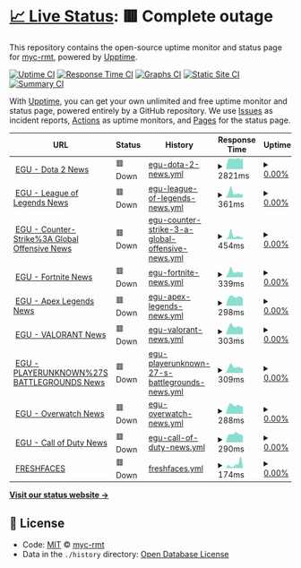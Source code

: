 # [📈 Live Status](https://myc-rmt.github.io/upptime): <!--live status--> **🟥 Complete outage**

This repository contains the open-source uptime monitor and status page for [myc-rmt](https://myc-rmt.github.io/upptime), powered by [Upptime](https://github.com/upptime/upptime).

[![Uptime CI](https://github.com/koj-co/upptime/workflows/Uptime%20CI/badge.svg)](https://github.com/koj-co/upptime/actions?query=workflow%3A%22Uptime+CI%22)
[![Response Time CI](https://github.com/koj-co/upptime/workflows/Response%20Time%20CI/badge.svg)](https://github.com/koj-co/upptime/actions?query=workflow%3A%22Response+Time+CI%22)
[![Graphs CI](https://github.com/koj-co/upptime/workflows/Graphs%20CI/badge.svg)](https://github.com/koj-co/upptime/actions?query=workflow%3A%22Graphs+CI%22)
[![Static Site CI](https://github.com/koj-co/upptime/workflows/Static%20Site%20CI/badge.svg)](https://github.com/koj-co/upptime/actions?query=workflow%3A%22Static+Site+CI%22)
[![Summary CI](https://github.com/koj-co/upptime/workflows/Summary%20CI/badge.svg)](https://github.com/koj-co/upptime/actions?query=workflow%3A%22Summary+CI%22)

With [Upptime](https://upptime.js.org), you can get your own unlimited and free uptime monitor and status page, powered entirely by a GitHub repository. We use [Issues](https://github.com/myc-rmt/upptime/issues) as incident reports, [Actions](https://github.com/myc-rmt/upptime/actions) as uptime monitors, and [Pages](https://myc-rmt.github.io/upptime) for the status page.

<!--start: status pages-->
<!-- This summary is generated by Upptime (https://github.com/upptime/upptime) -->
<!-- Do not edit this manually, your changes will be overwritten -->
<!-- prettier-ignore -->
| URL | Status | History | Response Time | Uptime |
| --- | ------ | ------- | ------------- | ------ |
| <img alt="" src="https://favicons.githubusercontent.com/my-egu.vercel.app" height="13"> [EGU - Dota 2 News](https://my-egu.vercel.app/api/news/scrapeGoogle?topic=Dota%202) | 🟥 Down | [egu-dota-2-news.yml](https://github.com/myc-rmt/upptime/commits/HEAD/history/egu-dota-2-news.yml) | <details><summary><img alt="Response time graph" src="./graphs/egu-dota-2-news/response-time-week.png" height="20"> 2821ms</summary><br><a href="https://upptime.myc.com.my/history/egu-dota-2-news"><img alt="Response time 7348" src="https://img.shields.io/endpoint?url=https%3A%2F%2Fraw.githubusercontent.com%2Fmyc-rmt%2Fupptime%2FHEAD%2Fapi%2Fegu-dota-2-news%2Fresponse-time.json"></a><br><a href="https://upptime.myc.com.my/history/egu-dota-2-news"><img alt="24-hour response time 3163" src="https://img.shields.io/endpoint?url=https%3A%2F%2Fraw.githubusercontent.com%2Fmyc-rmt%2Fupptime%2FHEAD%2Fapi%2Fegu-dota-2-news%2Fresponse-time-day.json"></a><br><a href="https://upptime.myc.com.my/history/egu-dota-2-news"><img alt="7-day response time 2821" src="https://img.shields.io/endpoint?url=https%3A%2F%2Fraw.githubusercontent.com%2Fmyc-rmt%2Fupptime%2FHEAD%2Fapi%2Fegu-dota-2-news%2Fresponse-time-week.json"></a><br><a href="https://upptime.myc.com.my/history/egu-dota-2-news"><img alt="30-day response time 7397" src="https://img.shields.io/endpoint?url=https%3A%2F%2Fraw.githubusercontent.com%2Fmyc-rmt%2Fupptime%2FHEAD%2Fapi%2Fegu-dota-2-news%2Fresponse-time-month.json"></a><br><a href="https://upptime.myc.com.my/history/egu-dota-2-news"><img alt="1-year response time 7348" src="https://img.shields.io/endpoint?url=https%3A%2F%2Fraw.githubusercontent.com%2Fmyc-rmt%2Fupptime%2FHEAD%2Fapi%2Fegu-dota-2-news%2Fresponse-time-year.json"></a></details> | <details><summary><a href="https://upptime.myc.com.my/history/egu-dota-2-news">0.00%</a></summary><a href="https://upptime.myc.com.my/history/egu-dota-2-news"><img alt="All-time uptime 80.39%" src="https://img.shields.io/endpoint?url=https%3A%2F%2Fraw.githubusercontent.com%2Fmyc-rmt%2Fupptime%2FHEAD%2Fapi%2Fegu-dota-2-news%2Fuptime.json"></a><br><a href="https://upptime.myc.com.my/history/egu-dota-2-news"><img alt="24-hour uptime 0.00%" src="https://img.shields.io/endpoint?url=https%3A%2F%2Fraw.githubusercontent.com%2Fmyc-rmt%2Fupptime%2FHEAD%2Fapi%2Fegu-dota-2-news%2Fuptime-day.json"></a><br><a href="https://upptime.myc.com.my/history/egu-dota-2-news"><img alt="7-day uptime 0.00%" src="https://img.shields.io/endpoint?url=https%3A%2F%2Fraw.githubusercontent.com%2Fmyc-rmt%2Fupptime%2FHEAD%2Fapi%2Fegu-dota-2-news%2Fuptime-week.json"></a><br><a href="https://upptime.myc.com.my/history/egu-dota-2-news"><img alt="30-day uptime 61.01%" src="https://img.shields.io/endpoint?url=https%3A%2F%2Fraw.githubusercontent.com%2Fmyc-rmt%2Fupptime%2FHEAD%2Fapi%2Fegu-dota-2-news%2Fuptime-month.json"></a><br><a href="https://upptime.myc.com.my/history/egu-dota-2-news"><img alt="1-year uptime 80.39%" src="https://img.shields.io/endpoint?url=https%3A%2F%2Fraw.githubusercontent.com%2Fmyc-rmt%2Fupptime%2FHEAD%2Fapi%2Fegu-dota-2-news%2Fuptime-year.json"></a></details>
| <img alt="" src="https://favicons.githubusercontent.com/my-egu.vercel.app" height="13"> [EGU - League of Legends News](https://my-egu.vercel.app/api/news/scrapeGoogle?topic=League%20of%20Legends) | 🟥 Down | [egu-league-of-legends-news.yml](https://github.com/myc-rmt/upptime/commits/HEAD/history/egu-league-of-legends-news.yml) | <details><summary><img alt="Response time graph" src="./graphs/egu-league-of-legends-news/response-time-week.png" height="20"> 361ms</summary><br><a href="https://upptime.myc.com.my/history/egu-league-of-legends-news"><img alt="Response time 482" src="https://img.shields.io/endpoint?url=https%3A%2F%2Fraw.githubusercontent.com%2Fmyc-rmt%2Fupptime%2FHEAD%2Fapi%2Fegu-league-of-legends-news%2Fresponse-time.json"></a><br><a href="https://upptime.myc.com.my/history/egu-league-of-legends-news"><img alt="24-hour response time 244" src="https://img.shields.io/endpoint?url=https%3A%2F%2Fraw.githubusercontent.com%2Fmyc-rmt%2Fupptime%2FHEAD%2Fapi%2Fegu-league-of-legends-news%2Fresponse-time-day.json"></a><br><a href="https://upptime.myc.com.my/history/egu-league-of-legends-news"><img alt="7-day response time 361" src="https://img.shields.io/endpoint?url=https%3A%2F%2Fraw.githubusercontent.com%2Fmyc-rmt%2Fupptime%2FHEAD%2Fapi%2Fegu-league-of-legends-news%2Fresponse-time-week.json"></a><br><a href="https://upptime.myc.com.my/history/egu-league-of-legends-news"><img alt="30-day response time 373" src="https://img.shields.io/endpoint?url=https%3A%2F%2Fraw.githubusercontent.com%2Fmyc-rmt%2Fupptime%2FHEAD%2Fapi%2Fegu-league-of-legends-news%2Fresponse-time-month.json"></a><br><a href="https://upptime.myc.com.my/history/egu-league-of-legends-news"><img alt="1-year response time 482" src="https://img.shields.io/endpoint?url=https%3A%2F%2Fraw.githubusercontent.com%2Fmyc-rmt%2Fupptime%2FHEAD%2Fapi%2Fegu-league-of-legends-news%2Fresponse-time-year.json"></a></details> | <details><summary><a href="https://upptime.myc.com.my/history/egu-league-of-legends-news">0.00%</a></summary><a href="https://upptime.myc.com.my/history/egu-league-of-legends-news"><img alt="All-time uptime 83.41%" src="https://img.shields.io/endpoint?url=https%3A%2F%2Fraw.githubusercontent.com%2Fmyc-rmt%2Fupptime%2FHEAD%2Fapi%2Fegu-league-of-legends-news%2Fuptime.json"></a><br><a href="https://upptime.myc.com.my/history/egu-league-of-legends-news"><img alt="24-hour uptime 0.00%" src="https://img.shields.io/endpoint?url=https%3A%2F%2Fraw.githubusercontent.com%2Fmyc-rmt%2Fupptime%2FHEAD%2Fapi%2Fegu-league-of-legends-news%2Fuptime-day.json"></a><br><a href="https://upptime.myc.com.my/history/egu-league-of-legends-news"><img alt="7-day uptime 0.00%" src="https://img.shields.io/endpoint?url=https%3A%2F%2Fraw.githubusercontent.com%2Fmyc-rmt%2Fupptime%2FHEAD%2Fapi%2Fegu-league-of-legends-news%2Fuptime-week.json"></a><br><a href="https://upptime.myc.com.my/history/egu-league-of-legends-news"><img alt="30-day uptime 65.39%" src="https://img.shields.io/endpoint?url=https%3A%2F%2Fraw.githubusercontent.com%2Fmyc-rmt%2Fupptime%2FHEAD%2Fapi%2Fegu-league-of-legends-news%2Fuptime-month.json"></a><br><a href="https://upptime.myc.com.my/history/egu-league-of-legends-news"><img alt="1-year uptime 83.41%" src="https://img.shields.io/endpoint?url=https%3A%2F%2Fraw.githubusercontent.com%2Fmyc-rmt%2Fupptime%2FHEAD%2Fapi%2Fegu-league-of-legends-news%2Fuptime-year.json"></a></details>
| <img alt="" src="https://favicons.githubusercontent.com/my-egu.vercel.app" height="13"> [EGU - Counter-Strike%3A Global Offensive News](https://my-egu.vercel.app/api/news/scrapeGoogle?topic=Counter-Strike%3A%20Global%20Offensive) | 🟥 Down | [egu-counter-strike-3-a-global-offensive-news.yml](https://github.com/myc-rmt/upptime/commits/HEAD/history/egu-counter-strike-3-a-global-offensive-news.yml) | <details><summary><img alt="Response time graph" src="./graphs/egu-counter-strike-3-a-global-offensive-news/response-time-week.png" height="20"> 454ms</summary><br><a href="https://upptime.myc.com.my/history/egu-counter-strike-3-a-global-offensive-news"><img alt="Response time 432" src="https://img.shields.io/endpoint?url=https%3A%2F%2Fraw.githubusercontent.com%2Fmyc-rmt%2Fupptime%2FHEAD%2Fapi%2Fegu-counter-strike-3-a-global-offensive-news%2Fresponse-time.json"></a><br><a href="https://upptime.myc.com.my/history/egu-counter-strike-3-a-global-offensive-news"><img alt="24-hour response time 240" src="https://img.shields.io/endpoint?url=https%3A%2F%2Fraw.githubusercontent.com%2Fmyc-rmt%2Fupptime%2FHEAD%2Fapi%2Fegu-counter-strike-3-a-global-offensive-news%2Fresponse-time-day.json"></a><br><a href="https://upptime.myc.com.my/history/egu-counter-strike-3-a-global-offensive-news"><img alt="7-day response time 454" src="https://img.shields.io/endpoint?url=https%3A%2F%2Fraw.githubusercontent.com%2Fmyc-rmt%2Fupptime%2FHEAD%2Fapi%2Fegu-counter-strike-3-a-global-offensive-news%2Fresponse-time-week.json"></a><br><a href="https://upptime.myc.com.my/history/egu-counter-strike-3-a-global-offensive-news"><img alt="30-day response time 351" src="https://img.shields.io/endpoint?url=https%3A%2F%2Fraw.githubusercontent.com%2Fmyc-rmt%2Fupptime%2FHEAD%2Fapi%2Fegu-counter-strike-3-a-global-offensive-news%2Fresponse-time-month.json"></a><br><a href="https://upptime.myc.com.my/history/egu-counter-strike-3-a-global-offensive-news"><img alt="1-year response time 432" src="https://img.shields.io/endpoint?url=https%3A%2F%2Fraw.githubusercontent.com%2Fmyc-rmt%2Fupptime%2FHEAD%2Fapi%2Fegu-counter-strike-3-a-global-offensive-news%2Fresponse-time-year.json"></a></details> | <details><summary><a href="https://upptime.myc.com.my/history/egu-counter-strike-3-a-global-offensive-news">0.00%</a></summary><a href="https://upptime.myc.com.my/history/egu-counter-strike-3-a-global-offensive-news"><img alt="All-time uptime 83.41%" src="https://img.shields.io/endpoint?url=https%3A%2F%2Fraw.githubusercontent.com%2Fmyc-rmt%2Fupptime%2FHEAD%2Fapi%2Fegu-counter-strike-3-a-global-offensive-news%2Fuptime.json"></a><br><a href="https://upptime.myc.com.my/history/egu-counter-strike-3-a-global-offensive-news"><img alt="24-hour uptime 0.00%" src="https://img.shields.io/endpoint?url=https%3A%2F%2Fraw.githubusercontent.com%2Fmyc-rmt%2Fupptime%2FHEAD%2Fapi%2Fegu-counter-strike-3-a-global-offensive-news%2Fuptime-day.json"></a><br><a href="https://upptime.myc.com.my/history/egu-counter-strike-3-a-global-offensive-news"><img alt="7-day uptime 0.00%" src="https://img.shields.io/endpoint?url=https%3A%2F%2Fraw.githubusercontent.com%2Fmyc-rmt%2Fupptime%2FHEAD%2Fapi%2Fegu-counter-strike-3-a-global-offensive-news%2Fuptime-week.json"></a><br><a href="https://upptime.myc.com.my/history/egu-counter-strike-3-a-global-offensive-news"><img alt="30-day uptime 65.39%" src="https://img.shields.io/endpoint?url=https%3A%2F%2Fraw.githubusercontent.com%2Fmyc-rmt%2Fupptime%2FHEAD%2Fapi%2Fegu-counter-strike-3-a-global-offensive-news%2Fuptime-month.json"></a><br><a href="https://upptime.myc.com.my/history/egu-counter-strike-3-a-global-offensive-news"><img alt="1-year uptime 83.41%" src="https://img.shields.io/endpoint?url=https%3A%2F%2Fraw.githubusercontent.com%2Fmyc-rmt%2Fupptime%2FHEAD%2Fapi%2Fegu-counter-strike-3-a-global-offensive-news%2Fuptime-year.json"></a></details>
| <img alt="" src="https://favicons.githubusercontent.com/my-egu.vercel.app" height="13"> [EGU - Fortnite News](https://my-egu.vercel.app/api/news/scrapeGoogle?topic=Fortnite) | 🟥 Down | [egu-fortnite-news.yml](https://github.com/myc-rmt/upptime/commits/HEAD/history/egu-fortnite-news.yml) | <details><summary><img alt="Response time graph" src="./graphs/egu-fortnite-news/response-time-week.png" height="20"> 339ms</summary><br><a href="https://upptime.myc.com.my/history/egu-fortnite-news"><img alt="Response time 425" src="https://img.shields.io/endpoint?url=https%3A%2F%2Fraw.githubusercontent.com%2Fmyc-rmt%2Fupptime%2FHEAD%2Fapi%2Fegu-fortnite-news%2Fresponse-time.json"></a><br><a href="https://upptime.myc.com.my/history/egu-fortnite-news"><img alt="24-hour response time 248" src="https://img.shields.io/endpoint?url=https%3A%2F%2Fraw.githubusercontent.com%2Fmyc-rmt%2Fupptime%2FHEAD%2Fapi%2Fegu-fortnite-news%2Fresponse-time-day.json"></a><br><a href="https://upptime.myc.com.my/history/egu-fortnite-news"><img alt="7-day response time 339" src="https://img.shields.io/endpoint?url=https%3A%2F%2Fraw.githubusercontent.com%2Fmyc-rmt%2Fupptime%2FHEAD%2Fapi%2Fegu-fortnite-news%2Fresponse-time-week.json"></a><br><a href="https://upptime.myc.com.my/history/egu-fortnite-news"><img alt="30-day response time 308" src="https://img.shields.io/endpoint?url=https%3A%2F%2Fraw.githubusercontent.com%2Fmyc-rmt%2Fupptime%2FHEAD%2Fapi%2Fegu-fortnite-news%2Fresponse-time-month.json"></a><br><a href="https://upptime.myc.com.my/history/egu-fortnite-news"><img alt="1-year response time 425" src="https://img.shields.io/endpoint?url=https%3A%2F%2Fraw.githubusercontent.com%2Fmyc-rmt%2Fupptime%2FHEAD%2Fapi%2Fegu-fortnite-news%2Fresponse-time-year.json"></a></details> | <details><summary><a href="https://upptime.myc.com.my/history/egu-fortnite-news">0.00%</a></summary><a href="https://upptime.myc.com.my/history/egu-fortnite-news"><img alt="All-time uptime 83.41%" src="https://img.shields.io/endpoint?url=https%3A%2F%2Fraw.githubusercontent.com%2Fmyc-rmt%2Fupptime%2FHEAD%2Fapi%2Fegu-fortnite-news%2Fuptime.json"></a><br><a href="https://upptime.myc.com.my/history/egu-fortnite-news"><img alt="24-hour uptime 0.00%" src="https://img.shields.io/endpoint?url=https%3A%2F%2Fraw.githubusercontent.com%2Fmyc-rmt%2Fupptime%2FHEAD%2Fapi%2Fegu-fortnite-news%2Fuptime-day.json"></a><br><a href="https://upptime.myc.com.my/history/egu-fortnite-news"><img alt="7-day uptime 0.00%" src="https://img.shields.io/endpoint?url=https%3A%2F%2Fraw.githubusercontent.com%2Fmyc-rmt%2Fupptime%2FHEAD%2Fapi%2Fegu-fortnite-news%2Fuptime-week.json"></a><br><a href="https://upptime.myc.com.my/history/egu-fortnite-news"><img alt="30-day uptime 65.39%" src="https://img.shields.io/endpoint?url=https%3A%2F%2Fraw.githubusercontent.com%2Fmyc-rmt%2Fupptime%2FHEAD%2Fapi%2Fegu-fortnite-news%2Fuptime-month.json"></a><br><a href="https://upptime.myc.com.my/history/egu-fortnite-news"><img alt="1-year uptime 83.41%" src="https://img.shields.io/endpoint?url=https%3A%2F%2Fraw.githubusercontent.com%2Fmyc-rmt%2Fupptime%2FHEAD%2Fapi%2Fegu-fortnite-news%2Fuptime-year.json"></a></details>
| <img alt="" src="https://favicons.githubusercontent.com/my-egu.vercel.app" height="13"> [EGU - Apex Legends News](https://my-egu.vercel.app/api/news/scrapeGoogle?topic=Apex%20Legends) | 🟥 Down | [egu-apex-legends-news.yml](https://github.com/myc-rmt/upptime/commits/HEAD/history/egu-apex-legends-news.yml) | <details><summary><img alt="Response time graph" src="./graphs/egu-apex-legends-news/response-time-week.png" height="20"> 298ms</summary><br><a href="https://upptime.myc.com.my/history/egu-apex-legends-news"><img alt="Response time 422" src="https://img.shields.io/endpoint?url=https%3A%2F%2Fraw.githubusercontent.com%2Fmyc-rmt%2Fupptime%2FHEAD%2Fapi%2Fegu-apex-legends-news%2Fresponse-time.json"></a><br><a href="https://upptime.myc.com.my/history/egu-apex-legends-news"><img alt="24-hour response time 239" src="https://img.shields.io/endpoint?url=https%3A%2F%2Fraw.githubusercontent.com%2Fmyc-rmt%2Fupptime%2FHEAD%2Fapi%2Fegu-apex-legends-news%2Fresponse-time-day.json"></a><br><a href="https://upptime.myc.com.my/history/egu-apex-legends-news"><img alt="7-day response time 298" src="https://img.shields.io/endpoint?url=https%3A%2F%2Fraw.githubusercontent.com%2Fmyc-rmt%2Fupptime%2FHEAD%2Fapi%2Fegu-apex-legends-news%2Fresponse-time-week.json"></a><br><a href="https://upptime.myc.com.my/history/egu-apex-legends-news"><img alt="30-day response time 311" src="https://img.shields.io/endpoint?url=https%3A%2F%2Fraw.githubusercontent.com%2Fmyc-rmt%2Fupptime%2FHEAD%2Fapi%2Fegu-apex-legends-news%2Fresponse-time-month.json"></a><br><a href="https://upptime.myc.com.my/history/egu-apex-legends-news"><img alt="1-year response time 422" src="https://img.shields.io/endpoint?url=https%3A%2F%2Fraw.githubusercontent.com%2Fmyc-rmt%2Fupptime%2FHEAD%2Fapi%2Fegu-apex-legends-news%2Fresponse-time-year.json"></a></details> | <details><summary><a href="https://upptime.myc.com.my/history/egu-apex-legends-news">0.00%</a></summary><a href="https://upptime.myc.com.my/history/egu-apex-legends-news"><img alt="All-time uptime 83.41%" src="https://img.shields.io/endpoint?url=https%3A%2F%2Fraw.githubusercontent.com%2Fmyc-rmt%2Fupptime%2FHEAD%2Fapi%2Fegu-apex-legends-news%2Fuptime.json"></a><br><a href="https://upptime.myc.com.my/history/egu-apex-legends-news"><img alt="24-hour uptime 0.00%" src="https://img.shields.io/endpoint?url=https%3A%2F%2Fraw.githubusercontent.com%2Fmyc-rmt%2Fupptime%2FHEAD%2Fapi%2Fegu-apex-legends-news%2Fuptime-day.json"></a><br><a href="https://upptime.myc.com.my/history/egu-apex-legends-news"><img alt="7-day uptime 0.00%" src="https://img.shields.io/endpoint?url=https%3A%2F%2Fraw.githubusercontent.com%2Fmyc-rmt%2Fupptime%2FHEAD%2Fapi%2Fegu-apex-legends-news%2Fuptime-week.json"></a><br><a href="https://upptime.myc.com.my/history/egu-apex-legends-news"><img alt="30-day uptime 65.39%" src="https://img.shields.io/endpoint?url=https%3A%2F%2Fraw.githubusercontent.com%2Fmyc-rmt%2Fupptime%2FHEAD%2Fapi%2Fegu-apex-legends-news%2Fuptime-month.json"></a><br><a href="https://upptime.myc.com.my/history/egu-apex-legends-news"><img alt="1-year uptime 83.41%" src="https://img.shields.io/endpoint?url=https%3A%2F%2Fraw.githubusercontent.com%2Fmyc-rmt%2Fupptime%2FHEAD%2Fapi%2Fegu-apex-legends-news%2Fuptime-year.json"></a></details>
| <img alt="" src="https://favicons.githubusercontent.com/my-egu.vercel.app" height="13"> [EGU - VALORANT News](https://my-egu.vercel.app/api/news/scrapeGoogle?topic=VALORANT) | 🟥 Down | [egu-valorant-news.yml](https://github.com/myc-rmt/upptime/commits/HEAD/history/egu-valorant-news.yml) | <details><summary><img alt="Response time graph" src="./graphs/egu-valorant-news/response-time-week.png" height="20"> 303ms</summary><br><a href="https://upptime.myc.com.my/history/egu-valorant-news"><img alt="Response time 325" src="https://img.shields.io/endpoint?url=https%3A%2F%2Fraw.githubusercontent.com%2Fmyc-rmt%2Fupptime%2FHEAD%2Fapi%2Fegu-valorant-news%2Fresponse-time.json"></a><br><a href="https://upptime.myc.com.my/history/egu-valorant-news"><img alt="24-hour response time 244" src="https://img.shields.io/endpoint?url=https%3A%2F%2Fraw.githubusercontent.com%2Fmyc-rmt%2Fupptime%2FHEAD%2Fapi%2Fegu-valorant-news%2Fresponse-time-day.json"></a><br><a href="https://upptime.myc.com.my/history/egu-valorant-news"><img alt="7-day response time 303" src="https://img.shields.io/endpoint?url=https%3A%2F%2Fraw.githubusercontent.com%2Fmyc-rmt%2Fupptime%2FHEAD%2Fapi%2Fegu-valorant-news%2Fresponse-time-week.json"></a><br><a href="https://upptime.myc.com.my/history/egu-valorant-news"><img alt="30-day response time 304" src="https://img.shields.io/endpoint?url=https%3A%2F%2Fraw.githubusercontent.com%2Fmyc-rmt%2Fupptime%2FHEAD%2Fapi%2Fegu-valorant-news%2Fresponse-time-month.json"></a><br><a href="https://upptime.myc.com.my/history/egu-valorant-news"><img alt="1-year response time 325" src="https://img.shields.io/endpoint?url=https%3A%2F%2Fraw.githubusercontent.com%2Fmyc-rmt%2Fupptime%2FHEAD%2Fapi%2Fegu-valorant-news%2Fresponse-time-year.json"></a></details> | <details><summary><a href="https://upptime.myc.com.my/history/egu-valorant-news">0.00%</a></summary><a href="https://upptime.myc.com.my/history/egu-valorant-news"><img alt="All-time uptime 83.38%" src="https://img.shields.io/endpoint?url=https%3A%2F%2Fraw.githubusercontent.com%2Fmyc-rmt%2Fupptime%2FHEAD%2Fapi%2Fegu-valorant-news%2Fuptime.json"></a><br><a href="https://upptime.myc.com.my/history/egu-valorant-news"><img alt="24-hour uptime 0.00%" src="https://img.shields.io/endpoint?url=https%3A%2F%2Fraw.githubusercontent.com%2Fmyc-rmt%2Fupptime%2FHEAD%2Fapi%2Fegu-valorant-news%2Fuptime-day.json"></a><br><a href="https://upptime.myc.com.my/history/egu-valorant-news"><img alt="7-day uptime 0.00%" src="https://img.shields.io/endpoint?url=https%3A%2F%2Fraw.githubusercontent.com%2Fmyc-rmt%2Fupptime%2FHEAD%2Fapi%2Fegu-valorant-news%2Fuptime-week.json"></a><br><a href="https://upptime.myc.com.my/history/egu-valorant-news"><img alt="30-day uptime 65.39%" src="https://img.shields.io/endpoint?url=https%3A%2F%2Fraw.githubusercontent.com%2Fmyc-rmt%2Fupptime%2FHEAD%2Fapi%2Fegu-valorant-news%2Fuptime-month.json"></a><br><a href="https://upptime.myc.com.my/history/egu-valorant-news"><img alt="1-year uptime 83.38%" src="https://img.shields.io/endpoint?url=https%3A%2F%2Fraw.githubusercontent.com%2Fmyc-rmt%2Fupptime%2FHEAD%2Fapi%2Fegu-valorant-news%2Fuptime-year.json"></a></details>
| <img alt="" src="https://favicons.githubusercontent.com/my-egu.vercel.app" height="13"> [EGU - PLAYERUNKNOWN%27S BATTLEGROUNDS News](https://my-egu.vercel.app/api/news/scrapeGoogle?topic=PLAYERUNKNOWN%27S%20BATTLEGROUNDS) | 🟥 Down | [egu-playerunknown-27-s-battlegrounds-news.yml](https://github.com/myc-rmt/upptime/commits/HEAD/history/egu-playerunknown-27-s-battlegrounds-news.yml) | <details><summary><img alt="Response time graph" src="./graphs/egu-playerunknown-27-s-battlegrounds-news/response-time-week.png" height="20"> 309ms</summary><br><a href="https://upptime.myc.com.my/history/egu-playerunknown-27-s-battlegrounds-news"><img alt="Response time 342" src="https://img.shields.io/endpoint?url=https%3A%2F%2Fraw.githubusercontent.com%2Fmyc-rmt%2Fupptime%2FHEAD%2Fapi%2Fegu-playerunknown-27-s-battlegrounds-news%2Fresponse-time.json"></a><br><a href="https://upptime.myc.com.my/history/egu-playerunknown-27-s-battlegrounds-news"><img alt="24-hour response time 240" src="https://img.shields.io/endpoint?url=https%3A%2F%2Fraw.githubusercontent.com%2Fmyc-rmt%2Fupptime%2FHEAD%2Fapi%2Fegu-playerunknown-27-s-battlegrounds-news%2Fresponse-time-day.json"></a><br><a href="https://upptime.myc.com.my/history/egu-playerunknown-27-s-battlegrounds-news"><img alt="7-day response time 309" src="https://img.shields.io/endpoint?url=https%3A%2F%2Fraw.githubusercontent.com%2Fmyc-rmt%2Fupptime%2FHEAD%2Fapi%2Fegu-playerunknown-27-s-battlegrounds-news%2Fresponse-time-week.json"></a><br><a href="https://upptime.myc.com.my/history/egu-playerunknown-27-s-battlegrounds-news"><img alt="30-day response time 308" src="https://img.shields.io/endpoint?url=https%3A%2F%2Fraw.githubusercontent.com%2Fmyc-rmt%2Fupptime%2FHEAD%2Fapi%2Fegu-playerunknown-27-s-battlegrounds-news%2Fresponse-time-month.json"></a><br><a href="https://upptime.myc.com.my/history/egu-playerunknown-27-s-battlegrounds-news"><img alt="1-year response time 342" src="https://img.shields.io/endpoint?url=https%3A%2F%2Fraw.githubusercontent.com%2Fmyc-rmt%2Fupptime%2FHEAD%2Fapi%2Fegu-playerunknown-27-s-battlegrounds-news%2Fresponse-time-year.json"></a></details> | <details><summary><a href="https://upptime.myc.com.my/history/egu-playerunknown-27-s-battlegrounds-news">0.00%</a></summary><a href="https://upptime.myc.com.my/history/egu-playerunknown-27-s-battlegrounds-news"><img alt="All-time uptime 83.38%" src="https://img.shields.io/endpoint?url=https%3A%2F%2Fraw.githubusercontent.com%2Fmyc-rmt%2Fupptime%2FHEAD%2Fapi%2Fegu-playerunknown-27-s-battlegrounds-news%2Fuptime.json"></a><br><a href="https://upptime.myc.com.my/history/egu-playerunknown-27-s-battlegrounds-news"><img alt="24-hour uptime 0.00%" src="https://img.shields.io/endpoint?url=https%3A%2F%2Fraw.githubusercontent.com%2Fmyc-rmt%2Fupptime%2FHEAD%2Fapi%2Fegu-playerunknown-27-s-battlegrounds-news%2Fuptime-day.json"></a><br><a href="https://upptime.myc.com.my/history/egu-playerunknown-27-s-battlegrounds-news"><img alt="7-day uptime 0.00%" src="https://img.shields.io/endpoint?url=https%3A%2F%2Fraw.githubusercontent.com%2Fmyc-rmt%2Fupptime%2FHEAD%2Fapi%2Fegu-playerunknown-27-s-battlegrounds-news%2Fuptime-week.json"></a><br><a href="https://upptime.myc.com.my/history/egu-playerunknown-27-s-battlegrounds-news"><img alt="30-day uptime 65.39%" src="https://img.shields.io/endpoint?url=https%3A%2F%2Fraw.githubusercontent.com%2Fmyc-rmt%2Fupptime%2FHEAD%2Fapi%2Fegu-playerunknown-27-s-battlegrounds-news%2Fuptime-month.json"></a><br><a href="https://upptime.myc.com.my/history/egu-playerunknown-27-s-battlegrounds-news"><img alt="1-year uptime 83.38%" src="https://img.shields.io/endpoint?url=https%3A%2F%2Fraw.githubusercontent.com%2Fmyc-rmt%2Fupptime%2FHEAD%2Fapi%2Fegu-playerunknown-27-s-battlegrounds-news%2Fuptime-year.json"></a></details>
| <img alt="" src="https://favicons.githubusercontent.com/my-egu.vercel.app" height="13"> [EGU - Overwatch News](https://my-egu.vercel.app/api/news/scrapeGoogle?topic=Overwatch) | 🟥 Down | [egu-overwatch-news.yml](https://github.com/myc-rmt/upptime/commits/HEAD/history/egu-overwatch-news.yml) | <details><summary><img alt="Response time graph" src="./graphs/egu-overwatch-news/response-time-week.png" height="20"> 288ms</summary><br><a href="https://upptime.myc.com.my/history/egu-overwatch-news"><img alt="Response time 420" src="https://img.shields.io/endpoint?url=https%3A%2F%2Fraw.githubusercontent.com%2Fmyc-rmt%2Fupptime%2FHEAD%2Fapi%2Fegu-overwatch-news%2Fresponse-time.json"></a><br><a href="https://upptime.myc.com.my/history/egu-overwatch-news"><img alt="24-hour response time 248" src="https://img.shields.io/endpoint?url=https%3A%2F%2Fraw.githubusercontent.com%2Fmyc-rmt%2Fupptime%2FHEAD%2Fapi%2Fegu-overwatch-news%2Fresponse-time-day.json"></a><br><a href="https://upptime.myc.com.my/history/egu-overwatch-news"><img alt="7-day response time 288" src="https://img.shields.io/endpoint?url=https%3A%2F%2Fraw.githubusercontent.com%2Fmyc-rmt%2Fupptime%2FHEAD%2Fapi%2Fegu-overwatch-news%2Fresponse-time-week.json"></a><br><a href="https://upptime.myc.com.my/history/egu-overwatch-news"><img alt="30-day response time 324" src="https://img.shields.io/endpoint?url=https%3A%2F%2Fraw.githubusercontent.com%2Fmyc-rmt%2Fupptime%2FHEAD%2Fapi%2Fegu-overwatch-news%2Fresponse-time-month.json"></a><br><a href="https://upptime.myc.com.my/history/egu-overwatch-news"><img alt="1-year response time 420" src="https://img.shields.io/endpoint?url=https%3A%2F%2Fraw.githubusercontent.com%2Fmyc-rmt%2Fupptime%2FHEAD%2Fapi%2Fegu-overwatch-news%2Fresponse-time-year.json"></a></details> | <details><summary><a href="https://upptime.myc.com.my/history/egu-overwatch-news">0.00%</a></summary><a href="https://upptime.myc.com.my/history/egu-overwatch-news"><img alt="All-time uptime 83.40%" src="https://img.shields.io/endpoint?url=https%3A%2F%2Fraw.githubusercontent.com%2Fmyc-rmt%2Fupptime%2FHEAD%2Fapi%2Fegu-overwatch-news%2Fuptime.json"></a><br><a href="https://upptime.myc.com.my/history/egu-overwatch-news"><img alt="24-hour uptime 0.00%" src="https://img.shields.io/endpoint?url=https%3A%2F%2Fraw.githubusercontent.com%2Fmyc-rmt%2Fupptime%2FHEAD%2Fapi%2Fegu-overwatch-news%2Fuptime-day.json"></a><br><a href="https://upptime.myc.com.my/history/egu-overwatch-news"><img alt="7-day uptime 0.00%" src="https://img.shields.io/endpoint?url=https%3A%2F%2Fraw.githubusercontent.com%2Fmyc-rmt%2Fupptime%2FHEAD%2Fapi%2Fegu-overwatch-news%2Fuptime-week.json"></a><br><a href="https://upptime.myc.com.my/history/egu-overwatch-news"><img alt="30-day uptime 65.39%" src="https://img.shields.io/endpoint?url=https%3A%2F%2Fraw.githubusercontent.com%2Fmyc-rmt%2Fupptime%2FHEAD%2Fapi%2Fegu-overwatch-news%2Fuptime-month.json"></a><br><a href="https://upptime.myc.com.my/history/egu-overwatch-news"><img alt="1-year uptime 83.40%" src="https://img.shields.io/endpoint?url=https%3A%2F%2Fraw.githubusercontent.com%2Fmyc-rmt%2Fupptime%2FHEAD%2Fapi%2Fegu-overwatch-news%2Fuptime-year.json"></a></details>
| <img alt="" src="https://favicons.githubusercontent.com/my-egu.vercel.app" height="13"> [EGU - Call of Duty News](https://my-egu.vercel.app/api/news/scrapeGoogle?topic=Call%20of%20Duty) | 🟥 Down | [egu-call-of-duty-news.yml](https://github.com/myc-rmt/upptime/commits/HEAD/history/egu-call-of-duty-news.yml) | <details><summary><img alt="Response time graph" src="./graphs/egu-call-of-duty-news/response-time-week.png" height="20"> 290ms</summary><br><a href="https://upptime.myc.com.my/history/egu-call-of-duty-news"><img alt="Response time 469" src="https://img.shields.io/endpoint?url=https%3A%2F%2Fraw.githubusercontent.com%2Fmyc-rmt%2Fupptime%2FHEAD%2Fapi%2Fegu-call-of-duty-news%2Fresponse-time.json"></a><br><a href="https://upptime.myc.com.my/history/egu-call-of-duty-news"><img alt="24-hour response time 268" src="https://img.shields.io/endpoint?url=https%3A%2F%2Fraw.githubusercontent.com%2Fmyc-rmt%2Fupptime%2FHEAD%2Fapi%2Fegu-call-of-duty-news%2Fresponse-time-day.json"></a><br><a href="https://upptime.myc.com.my/history/egu-call-of-duty-news"><img alt="7-day response time 290" src="https://img.shields.io/endpoint?url=https%3A%2F%2Fraw.githubusercontent.com%2Fmyc-rmt%2Fupptime%2FHEAD%2Fapi%2Fegu-call-of-duty-news%2Fresponse-time-week.json"></a><br><a href="https://upptime.myc.com.my/history/egu-call-of-duty-news"><img alt="30-day response time 356" src="https://img.shields.io/endpoint?url=https%3A%2F%2Fraw.githubusercontent.com%2Fmyc-rmt%2Fupptime%2FHEAD%2Fapi%2Fegu-call-of-duty-news%2Fresponse-time-month.json"></a><br><a href="https://upptime.myc.com.my/history/egu-call-of-duty-news"><img alt="1-year response time 469" src="https://img.shields.io/endpoint?url=https%3A%2F%2Fraw.githubusercontent.com%2Fmyc-rmt%2Fupptime%2FHEAD%2Fapi%2Fegu-call-of-duty-news%2Fresponse-time-year.json"></a></details> | <details><summary><a href="https://upptime.myc.com.my/history/egu-call-of-duty-news">0.00%</a></summary><a href="https://upptime.myc.com.my/history/egu-call-of-duty-news"><img alt="All-time uptime 83.39%" src="https://img.shields.io/endpoint?url=https%3A%2F%2Fraw.githubusercontent.com%2Fmyc-rmt%2Fupptime%2FHEAD%2Fapi%2Fegu-call-of-duty-news%2Fuptime.json"></a><br><a href="https://upptime.myc.com.my/history/egu-call-of-duty-news"><img alt="24-hour uptime 0.00%" src="https://img.shields.io/endpoint?url=https%3A%2F%2Fraw.githubusercontent.com%2Fmyc-rmt%2Fupptime%2FHEAD%2Fapi%2Fegu-call-of-duty-news%2Fuptime-day.json"></a><br><a href="https://upptime.myc.com.my/history/egu-call-of-duty-news"><img alt="7-day uptime 0.00%" src="https://img.shields.io/endpoint?url=https%3A%2F%2Fraw.githubusercontent.com%2Fmyc-rmt%2Fupptime%2FHEAD%2Fapi%2Fegu-call-of-duty-news%2Fuptime-week.json"></a><br><a href="https://upptime.myc.com.my/history/egu-call-of-duty-news"><img alt="30-day uptime 65.39%" src="https://img.shields.io/endpoint?url=https%3A%2F%2Fraw.githubusercontent.com%2Fmyc-rmt%2Fupptime%2FHEAD%2Fapi%2Fegu-call-of-duty-news%2Fuptime-month.json"></a><br><a href="https://upptime.myc.com.my/history/egu-call-of-duty-news"><img alt="1-year uptime 83.39%" src="https://img.shields.io/endpoint?url=https%3A%2F%2Fraw.githubusercontent.com%2Fmyc-rmt%2Fupptime%2FHEAD%2Fapi%2Fegu-call-of-duty-news%2Fuptime-year.json"></a></details>
| <img alt="" src="https://favicons.githubusercontent.com/freshfaces.vercel.app" height="13"> [FRESHFACES](https://freshfaces.vercel.app/api/cron/ping) | 🟥 Down | [freshfaces.yml](https://github.com/myc-rmt/upptime/commits/HEAD/history/freshfaces.yml) | <details><summary><img alt="Response time graph" src="./graphs/freshfaces/response-time-week.png" height="20"> 174ms</summary><br><a href="https://upptime.myc.com.my/history/freshfaces"><img alt="Response time 1995" src="https://img.shields.io/endpoint?url=https%3A%2F%2Fraw.githubusercontent.com%2Fmyc-rmt%2Fupptime%2FHEAD%2Fapi%2Ffreshfaces%2Fresponse-time.json"></a><br><a href="https://upptime.myc.com.my/history/freshfaces"><img alt="24-hour response time 107" src="https://img.shields.io/endpoint?url=https%3A%2F%2Fraw.githubusercontent.com%2Fmyc-rmt%2Fupptime%2FHEAD%2Fapi%2Ffreshfaces%2Fresponse-time-day.json"></a><br><a href="https://upptime.myc.com.my/history/freshfaces"><img alt="7-day response time 174" src="https://img.shields.io/endpoint?url=https%3A%2F%2Fraw.githubusercontent.com%2Fmyc-rmt%2Fupptime%2FHEAD%2Fapi%2Ffreshfaces%2Fresponse-time-week.json"></a><br><a href="https://upptime.myc.com.my/history/freshfaces"><img alt="30-day response time 1707" src="https://img.shields.io/endpoint?url=https%3A%2F%2Fraw.githubusercontent.com%2Fmyc-rmt%2Fupptime%2FHEAD%2Fapi%2Ffreshfaces%2Fresponse-time-month.json"></a><br><a href="https://upptime.myc.com.my/history/freshfaces"><img alt="1-year response time 1995" src="https://img.shields.io/endpoint?url=https%3A%2F%2Fraw.githubusercontent.com%2Fmyc-rmt%2Fupptime%2FHEAD%2Fapi%2Ffreshfaces%2Fresponse-time-year.json"></a></details> | <details><summary><a href="https://upptime.myc.com.my/history/freshfaces">0.00%</a></summary><a href="https://upptime.myc.com.my/history/freshfaces"><img alt="All-time uptime 75.08%" src="https://img.shields.io/endpoint?url=https%3A%2F%2Fraw.githubusercontent.com%2Fmyc-rmt%2Fupptime%2FHEAD%2Fapi%2Ffreshfaces%2Fuptime.json"></a><br><a href="https://upptime.myc.com.my/history/freshfaces"><img alt="24-hour uptime 0.00%" src="https://img.shields.io/endpoint?url=https%3A%2F%2Fraw.githubusercontent.com%2Fmyc-rmt%2Fupptime%2FHEAD%2Fapi%2Ffreshfaces%2Fuptime-day.json"></a><br><a href="https://upptime.myc.com.my/history/freshfaces"><img alt="7-day uptime 0.00%" src="https://img.shields.io/endpoint?url=https%3A%2F%2Fraw.githubusercontent.com%2Fmyc-rmt%2Fupptime%2FHEAD%2Fapi%2Ffreshfaces%2Fuptime-week.json"></a><br><a href="https://upptime.myc.com.my/history/freshfaces"><img alt="30-day uptime 48.10%" src="https://img.shields.io/endpoint?url=https%3A%2F%2Fraw.githubusercontent.com%2Fmyc-rmt%2Fupptime%2FHEAD%2Fapi%2Ffreshfaces%2Fuptime-month.json"></a><br><a href="https://upptime.myc.com.my/history/freshfaces"><img alt="1-year uptime 75.08%" src="https://img.shields.io/endpoint?url=https%3A%2F%2Fraw.githubusercontent.com%2Fmyc-rmt%2Fupptime%2FHEAD%2Fapi%2Ffreshfaces%2Fuptime-year.json"></a></details>

<!--end: status pages-->

[**Visit our status website →**](https://myc-rmt.github.io/upptime)

## 📄 License

- Code: [MIT](./LICENSE) © [myc-rmt](https://myc-rmt.github.io/upptime)
- Data in the `./history` directory: [Open Database License](https://opendatacommons.org/licenses/odbl/1-0/)
